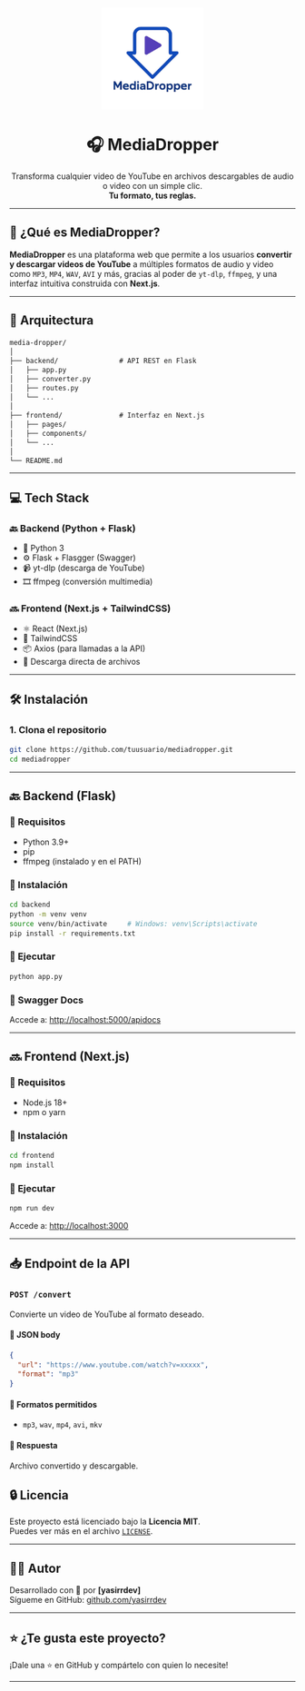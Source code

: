 <p align="center">
  <img src="logo.png" width="180" alt="MediaDropper logo">
</p>

<h1 align="center">🎧 MediaDropper</h1>

<p align="center">
  Transforma cualquier video de YouTube en archivos descargables de audio o video con un simple clic.  
  <br/>
  <strong>Tu formato, tus reglas.</strong>
</p>

---

## 🚀 ¿Qué es MediaDropper?

**MediaDropper** es una plataforma web que permite a los usuarios **convertir y descargar videos de YouTube** a múltiples formatos de audio y video como `MP3`, `MP4`, `WAV`, `AVI` y más, gracias al poder de `yt-dlp`, `ffmpeg`, y una interfaz intuitiva construida con **Next.js**.

---

## 🧩 Arquitectura

```
media-dropper/
│
├── backend/               # API REST en Flask
│   ├── app.py
│   ├── converter.py
│   ├── routes.py
│   └── ...
│
├── frontend/              # Interfaz en Next.js
│   ├── pages/
│   ├── components/
│   └── ...
│
└── README.md
```

---

## 💻 Tech Stack

### 🔙 Backend (Python + Flask)
- 🐍 Python 3
- ⚙️ Flask + Flasgger (Swagger)
- 📹 yt-dlp (descarga de YouTube)
- 🎞️ ffmpeg (conversión multimedia)

### 🔜 Frontend (Next.js + TailwindCSS)
- ⚛️ React (Next.js)
- 💅 TailwindCSS
- 📦 Axios (para llamadas a la API)
- 💾 Descarga directa de archivos

---

## 🛠️ Instalación

### 1. Clona el repositorio

```bash
git clone https://github.com/tuusuario/mediadropper.git
cd mediadropper
```

---

## 🔙 Backend (Flask)

### 🔹 Requisitos

- Python 3.9+
- pip
- ffmpeg (instalado y en el PATH)

### 🔹 Instalación

```bash
cd backend
python -m venv venv
source venv/bin/activate     # Windows: venv\Scripts\activate
pip install -r requirements.txt
```

### 🔹 Ejecutar

```bash
python app.py
```

### 🔹 Swagger Docs

Accede a: [http://localhost:5000/apidocs](http://localhost:5000/apidocs)

---

## 🔜 Frontend (Next.js)

### 🔹 Requisitos

- Node.js 18+
- npm o yarn

### 🔹 Instalación

```bash
cd frontend
npm install
```

### 🔹 Ejecutar

```bash
npm run dev
```

Accede a: [http://localhost:3000](http://localhost:3000)

---

## 📥 Endpoint de la API

### `POST /convert`

Convierte un video de YouTube al formato deseado.

#### 🔸 JSON body

```json
{
  "url": "https://www.youtube.com/watch?v=xxxxx",
  "format": "mp3"
}
```

#### 🔸 Formatos permitidos

- `mp3`, `wav`, `mp4`, `avi`, `mkv`

#### 🔸 Respuesta

Archivo convertido y descargable.


## 🔒 Licencia

Este proyecto está licenciado bajo la **Licencia MIT**.  
Puedes ver más en el archivo [`LICENSE`](LICENSE).

---

## 👨‍💻 Autor

Desarrollado con 💜 por **[yasirrdev]**  
Sígueme en GitHub: [github.com/yasirrdev](https://github.com/yasirrdev)

---

## ⭐ ¿Te gusta este proyecto?

¡Dale una ⭐ en GitHub y compártelo con quien lo necesite!

---
